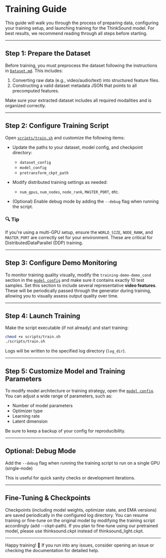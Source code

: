 # Training Guide

This guide will walk you through the process of preparing data, configuring your training setup, and launching training for the ThinkSound model. For best results, we recommend reading through all steps before starting.

---

## Step 1: Prepare the Dataset

Before training, you must preprocess the dataset following the instructions in [`Dataset.md`](../docs/Dataset.md). This includes:

1. Converting raw data (e.g., video/audio/text) into structured feature files.
2. Constructing a valid dataset metadata JSON that points to all precomputed features.

Make sure your extracted dataset includes all required modalities and is organized correctly.

---

## Step 2: Configure Training Script

Open [`scripts/train.sh`](../scripts/train.sh) and customize the following items:

* Update the paths to your dataset, model config, and checkpoint directory:

  * `dataset_config`
  * `model_config`
  * `pretransform_ckpt_path`

* Modify distributed training settings as needed:

  * `num_gpus`, `num_nodes`, `node_rank`, `MASTER_PORT`, etc.
* (Optional) Enable debug mode by adding the `--debug` flag when running the script.

### 🔍 Tip

If you're using a multi-GPU setup, ensure the `WORLD_SIZE`, `NODE_RANK`, and `MASTER_PORT` are correctly set for your environment. These are critical for DistributedDataParallel (DDP) training.

---

## Step 3: Configure Demo Monitoring

To monitor training quality visually, modify the `training-demo-demo_cond` section in the [`model config`](../ThinkSound/configs/model_configs/thinksound.json) and make sure it contains exactly 10 test samples.
Set this section to include several representative **video features**. These will be periodically passed through the generator during training, allowing you to visually assess output quality over time.

---

## Step 4: Launch Training

Make the script executable (if not already) and start training:

```bash
chmod +x scripts/train.sh
./scripts/train.sh
```

Logs will be written to the specified log directory (`log_dir`). 

---

## Step 5: Customize Model and Training Parameters

To modify model architecture or training strategy, open the [`model config`](../ThinkSound/configs/model_configs/thinksound.json).
You can adjust a wide range of parameters, such as:

* Number of model parameters
* Optimizer type
* Learning rate
* Latent dimension

Be sure to keep a backup of your config for reproducibility.

---

## Optional: Debug Mode

Add the `--debug` flag when running the training script to run on a single GPU (single-node)

This is useful for quick sanity checks or development iterations.

---

## Fine-Tuning & Checkpoints

Checkpoints (including model weights, optimizer state, and EMA versions) are saved periodically in the configured log directory.
You can resume training or fine-tune on the original model by modifying the training script accordingly (add --ckpt-path). If you plan to fine-tune using our pretrained model, please use thinksound.ckpt instead of thinksound_light.ckpt.

---



Happy training! 🚀
If you run into any issues, consider opening an issue or checking the documentation for detailed help.

